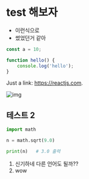 # test 해보자

- 이런식으로
- 썼었던거 같아

```js
const a = 10;

function hello() {
	console.log('hello');
}
```

Just a link: https://reactjs.com.

![img](https://images.unsplash.com/photo-1571171637578-41bc2dd41cd2?ixlib=rb-4.0.3&ixid=MnwxMjA3fDB8MHxwaG90by1wYWdlfHx8fGVufDB8fHx8&auto=format&fit=crop&w=1170&q=80)

## 테스트 2

```py
import math

n = math.sqrt(9.0)

print(n)   # 3.0 출력
```

1. 신기하네 다른 언어도 될까??
2. wow
